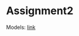# Assignment2

Models: [link](https://drive.google.com/drive/folders/1Ec8iRzONGmZ7Z9J8dCs4x-mVxei5wOgO?usp=sharing)